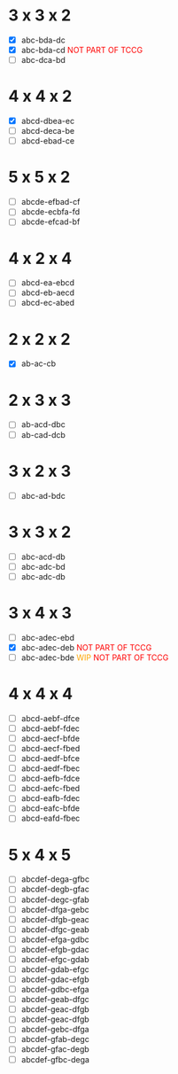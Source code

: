 # 3 x 3 x 2
- [x] abc-bda-dc
- [x] abc-bda-cd <span style="color:red">NOT PART OF TCCG</span>
- [ ] abc-dca-bd

# 4 x 4 x 2
- [x] abcd-dbea-ec
- [ ] abcd-deca-be
- [ ] abcd-ebad-ce

# 5 x 5 x 2
- [ ] abcde-efbad-cf
- [ ] abcde-ecbfa-fd
- [ ] abcde-efcad-bf

# 4 x 2 x 4
- [ ] abcd-ea-ebcd
- [ ] abcd-eb-aecd
- [ ] abcd-ec-abed

# 2 x 2 x 2
- [x] ab-ac-cb

# 2 x 3 x 3
- [ ] ab-acd-dbc
- [ ] ab-cad-dcb

# 3 x 2 x 3
- [ ] abc-ad-bdc

# 3 x 3 x 2
- [ ] abc-acd-db
- [ ] abc-adc-bd
- [ ] abc-adc-db

# 3 x 4 x 3
- [ ] abc-adec-ebd
- [x] abc-adec-deb <span style="color:red">NOT PART OF TCCG</span>
- [ ] abc-adec-bde <span style="color:orange">WIP</span> <span style="color:red">NOT PART OF TCCG</span>

# 4 x 4 x 4
- [ ] abcd-aebf-dfce
- [ ] abcd-aebf-fdec
- [ ] abcd-aecf-bfde
- [ ] abcd-aecf-fbed
- [ ] abcd-aedf-bfce
- [ ] abcd-aedf-fbec
- [ ] abcd-aefb-fdce
- [ ] abcd-aefc-fbed
- [ ] abcd-eafb-fdec
- [ ] abcd-eafc-bfde
- [ ] abcd-eafd-fbec

# 5 x 4 x 5
- [ ] abcdef-dega-gfbc
- [ ] abcdef-degb-gfac
- [ ] abcdef-degc-gfab
- [ ] abcdef-dfga-gebc
- [ ] abcdef-dfgb-geac
- [ ] abcdef-dfgc-geab
- [ ] abcdef-efga-gdbc
- [ ] abcdef-efgb-gdac
- [ ] abcdef-efgc-gdab
- [ ] abcdef-gdab-efgc
- [ ] abcdef-gdac-efgb
- [ ] abcdef-gdbc-efga
- [ ] abcdef-geab-dfgc
- [ ] abcdef-geac-dfgb
- [ ] abcdef-geac-dfgb
- [ ] abcdef-gebc-dfga
- [ ] abcdef-gfab-degc
- [ ] abcdef-gfac-degb
- [ ] abcdef-gfbc-dega